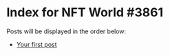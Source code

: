 # Index for NFT World #3861
Posts will be displayed in the order below:

- [Your first post](./001-first.md)

